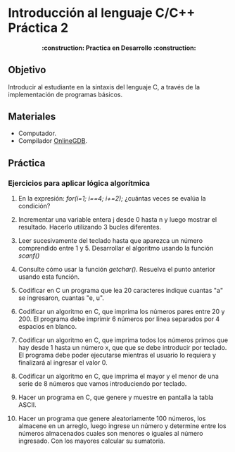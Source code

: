 # Introducción al lenguaje C/C++ Práctica 2

<h4 align="center">
:construction: Practica en Desarrollo :construction:
</h4>

## Objetivo

Introducir al estudiante en la sintaxis del lenguaje C, a través de la implementación de programas básicos.

## Materiales

- Computador.
- Compilador [OnlineGDB](https://www.onlinegdb.com/online_c_compiler).


## Práctica

### **Ejercicios para aplicar lógica algorítmica**

1. En la expresión: *for(i=1; i==4; i+=2);* ¿cuántas veces se evalúa la condición?

1. Incrementar una variable entera j desde 0 hasta n y luego mostrar el resultado.
Hacerlo utilizando 3 bucles diferentes. 

1. Leer sucesivamente del teclado hasta que aparezca un número comprendido entre 1 y 5. Desarrollar el algoritmo usando la función *scanf()*

1. Consulte cómo usar la función *getchar()*. Resuelva el punto anterior usando esta función. 

1. Codificar en C un programa que lea 20 caracteres indique cuantas "a" se ingresaron, cuantas "e, u".

1. Codificar un algoritmo en C, que imprima los números pares entre 20 y 200. El programa debe imprimir 6 números por línea separados por 4 espacios en blanco.

1. Codificar un algoritmo en C, que imprima todos los números primos que hay desde 1 hasta un número x, que que se debe introducir por teclado. El programa debe poder ejecutarse mientras el usuario lo requiera y finalizará al ingresar el valor 0.

1. Codificar un algoritmo en C, que imprima el mayor y el menor de una serie de 8 números que vamos introduciendo por teclado.

1. Hacer un programa en C, que genere y muestre en pantalla la tabla ASCII.

1. Hacer un programa que genere aleatoriamente 100 números, los almacene en un arreglo, luego ingrese un número y determine entre los números almacenados cuales son menores o iguales al número ingresado. Con los mayores calcular su sumatoria.